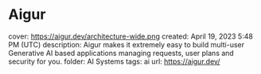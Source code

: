# Aigur

cover: https://aigur.dev/architecture-wide.png
created: April 19, 2023 5:48 PM (UTC)
description: Aigur makes it extremely easy to build multi-user Generative AI based applications managing requests, user plans and security for you.
folder: AI Systems
tags: ai
url: https://aigur.dev/